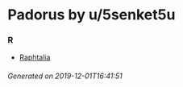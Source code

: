 # Padorus by u/5senket5u

### R
* [Raphtalia](https://github.com/shadow578/Padoru-Padoru/blob/master/table-of-contents/characters/Raphtalia.md)

###### Generated on 2019-12-01T16:41:51
